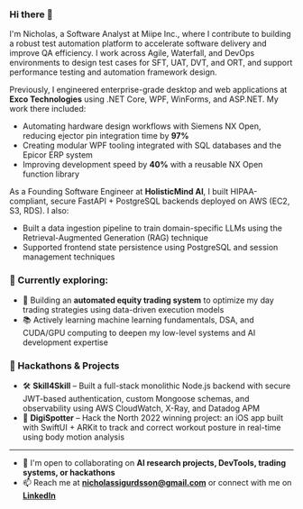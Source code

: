 ### Hi there 👋

I'm Nicholas, a Software Analyst at Miipe Inc., where I contribute to building a robust test automation platform to accelerate software delivery and improve QA efficiency. I work across Agile, Waterfall, and DevOps environments to design test cases for SFT, UAT, DVT, and ORT, and support performance testing and automation framework design.

Previously, I engineered enterprise-grade desktop and web applications at **Exco Technologies** using .NET Core, WPF, WinForms, and ASP.NET. My work there included:
- Automating hardware design workflows with Siemens NX Open, reducing ejector pin integration time by **97%**
- Creating modular WPF tooling integrated with SQL databases and the Epicor ERP system
- Improving development speed by **40%** with a reusable NX Open function library

As a Founding Software Engineer at **HolisticMind AI**, I built HIPAA-compliant, secure FastAPI + PostgreSQL backends deployed on AWS (EC2, S3, RDS). I also:
- Built a data ingestion pipeline to train domain-specific LLMs using the Retrieval-Augmented Generation (RAG) technique
- Supported frontend state persistence using PostgreSQL and session management techniques

### 🧠 Currently exploring:
- 🔭 Building an **automated equity trading system** to optimize my day trading strategies using data-driven execution models
- 📚 Actively learning machine learning fundamentals, DSA, and CUDA/GPU computing to deepen my low-level systems and AI development expertise

### 🚀 Hackathons & Projects
- 🛠️ **Skill4Skill** – Built a full-stack monolithic Node.js backend with secure JWT-based authentication, custom Mongoose schemas, and observability using AWS CloudWatch, X-Ray, and Datadog APM
- 🧠 **DigiSpotter** – Hack the North 2022 winning project: an iOS app built with SwiftUI + ARKit to track and correct workout posture in real-time using body motion analysis

---

- 👯 I'm open to collaborating on **AI research projects, DevTools, trading systems, or hackathons**
- 📫 Reach me at **nicholassigurdsson@gmail.com** or connect with me on [**LinkedIn**](https://www.linkedin.com/in/nicksigurdsson/)

<!--
**Languages and Tools:**  
<code><img height="20" src="https://raw.githubusercontent.com/github/explore/main/topics/python/python.png"></code>
<code><img height="20" src="https://raw.githubusercontent.com/github/explore/main/topics/nodejs/nodejs.png"></code>
<code><img height="20" src="https://raw.githubusercontent.com/github/explore/main/topics/typescript/typescript.png"></code>
<code><img height="20" src="https://raw.githubusercontent.com/github/explore/main/topics/csharp/csharp.png"></code>
<code><img height="20" src="https://raw.githubusercontent.com/github/explore/main/topics/fastapi/fastapi.png"></code>
<code><img height="20" src="https://raw.githubusercontent.com/github/explore/main/topics/aws/aws.png"></code>
<code><img height="20" src="https://raw.githubusercontent.com/github/explore/main/topics/postgresql/postgresql.png"></code>
-->

<!--
![Leetcode Stats](https://leetcard.jacoblin.cool/NickSigurdsson)
-->
